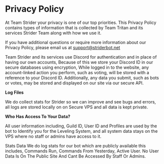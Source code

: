 # Privacy Policy

At Team Strider your privacy is one of our top priorities. This Privacy Policy contains types of information that is collected by Team Tritan and its services Strider Team along with how we use it.

If you have additional questions or require more information about our Privacy Policy, please email us at support@striderbot.net

Team Strider and its services use Discord for authentication and in place of having our own accounts, Because of this we store your Discord ID in our secure databases using encryption, While logged in to the website, any account-linked action you perform, such as voting, will be stored with a reference to your Discord ID. Additionally, any data you submit, such as bots or votes, may be stored and displayed on our site via our secure API.

**Log Files**

We do collect stats for Strider so we can improve and see bugs and errors, all logs are stored locally on on Secure VPS and all data is kept private.

**Who Has Access To Your Data?**

 All user information including, Guild ID, User ID and Profiles are used by the bot to Identify you for the Leveling System, and all system data stays on the VPS where no staff or admins have access to it.

Stats Data We do log stats for our bot which are publicly available this includes, Commands Run, Commands From Yesterday, Active User. No User Data Is On The Public Site And Cant Be Accessed By Staff Or Admins.

